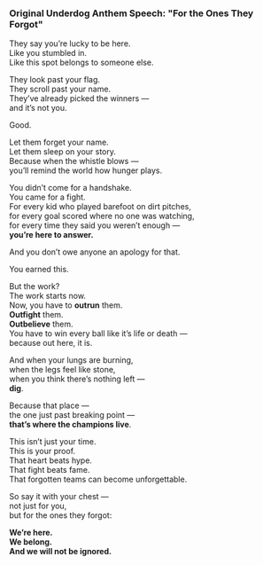 ### Original Underdog Anthem Speech: "For the Ones They Forgot"

They say you’re lucky to be here.  
Like you stumbled in.  
Like this spot belongs to someone else.

They look past your flag.  
They scroll past your name.  
They’ve already picked the winners —  
and it’s not you.

Good.

Let them forget your name.  
Let them sleep on your story.  
Because when the whistle blows —  
you’ll remind the world how hunger plays.

You didn’t come for a handshake.  
You came for a fight.  
For every kid who played barefoot on dirt pitches,  
for every goal scored where no one was watching,  
for every time they said you weren’t enough —  
**you’re here to answer.**

And you don’t owe anyone an apology for that.

You earned this.

But the work?  
The work starts now.  
Now, you have to **outrun** them.  
**Outfight** them.  
**Outbelieve** them.  
You have to win every ball like it’s life or death —  
because out here, it is.

And when your lungs are burning,  
when the legs feel like stone,  
when you think there’s nothing left —  
**dig**.

Because that place —  
the one just past breaking point —  
**that’s where the champions live**.

This isn’t just your time.  
This is your proof.  
That heart beats hype.  
That fight beats fame.  
That forgotten teams can become unforgettable.

So say it with your chest —  
not just for you,  
but for the ones they forgot:

**We’re here.  
We belong.  
And we will not be ignored.**
